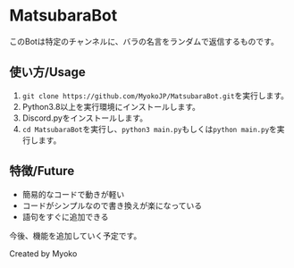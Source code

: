# MatsubaraBot
このBotは特定のチャンネルに、バラの名言をランダムで返信するものです。

## 使い方/Usage
1. `git clone https://github.com/MyokoJP/MatsubaraBot.git`を実行します。
2. Python3.8以上を実行環境にインストールします。
3. Discord.pyをインストールします。
4. `cd MatsubaraBot`を実行し、`python3 main.py`もしくは`python main.py`を実行します。

## 特徴/Future
- 簡易的なコードで動きが軽い
- コードがシンプルなので書き換えが楽になっている
- 語句をすぐに追加できる


今後、機能を追加していく予定です。

Created by Myoko
